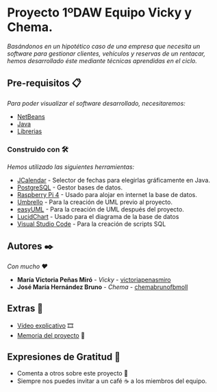 # Proyecto 1ºDAW Equipo Vicky y Chema.

_Basándonos en un hipotético caso de una empresa que necesita un software para gestionar clientes, vehículos y reservas de un rentacar, hemos desarrollado éste mediante técnicas aprendidas en el ciclo._

## Pre-requisitos 📋

_Para poder visualizar el software desarrollado, necesitaremos:_

* [NetBeans](https://www.oracle.com/technetwork/es/java/javase/downloads/jdk-netbeans-jsp-3413139-esa.html/)
* [Java](https://www.java.com/es/download/)
* [Librerias](https://github.com/cifpfbmoll/proyecto-1o-daw-equipo-vicky-y-chema/tree/master/lib/jars/)

### Construido con 🛠️

_Hemos utilizado las siguientes herramientas:_

* [JCalendar](https://toedter.com/jcalendar/) - Selector de fechas para elegirlas gráficamente en Java.
* [PostgreSQL](https://www.postgresql.org/) - Gestor bases de datos.
* [Raspberry Pi 4](https://www.raspberrypi.org/) - Usado para alojar en internet la base de datos.
* [Umbrello](https://umbrello.kde.org/) - Para la creación de UML previo al proyecto.
* [easyUML](http://plugins.netbeans.org/plugin/55435/easyuml/) - Para la creación de UML después del proyecto.
* [LucidChart](https://www.lucidchart.com/) - Usado para el diagrama de la base de datos
* [Visual Studio Code](https://code.visualstudio.com/) - Para la creación de scripts SQL
 
## Autores ✒️

_Con mucho ❤️_

* **María Victoria Peñas Miró** - *Vicky* - [victoriapenasmiro](https://github.com/victoriapenasmiro/)
* **José María Hernández Bruno** - *Chema* - [chemabrunofbmoll](https://github.com/chemabrunofbmoll/)

## Extras 📌

* [Vídeo explicativo](https://youtu.be/o_EjelfxWtA/)  🎞️
* [Memoria del proyecto](https://github.com/cifpfbmoll/proyecto-1o-daw-equipo-vicky-y-chema/blob/master/Rent%20a%20Car%20-%20MEMORIAS%20PROYECTO.pdf/) 📰

## Expresiones de Gratitud 🎁

* Comenta a otros sobre este proyecto 📢
* Siempre nos puedes invitar a un café ☕ a los miembros del equipo.
